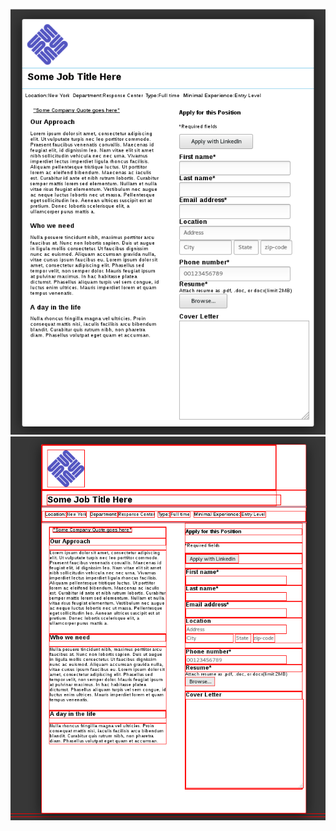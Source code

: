 ![Alt text](https://github.com/moseleygj/WebPages/blob/master/ApplicationForm/Screenshot%20from%202017-08-28%2018-21-45.png)
![Alt text](https://github.com/moseleygj/WebPages/blob/master/ApplicationForm/Screenshot%20from%202017-08-28%2018-22-57.png)
